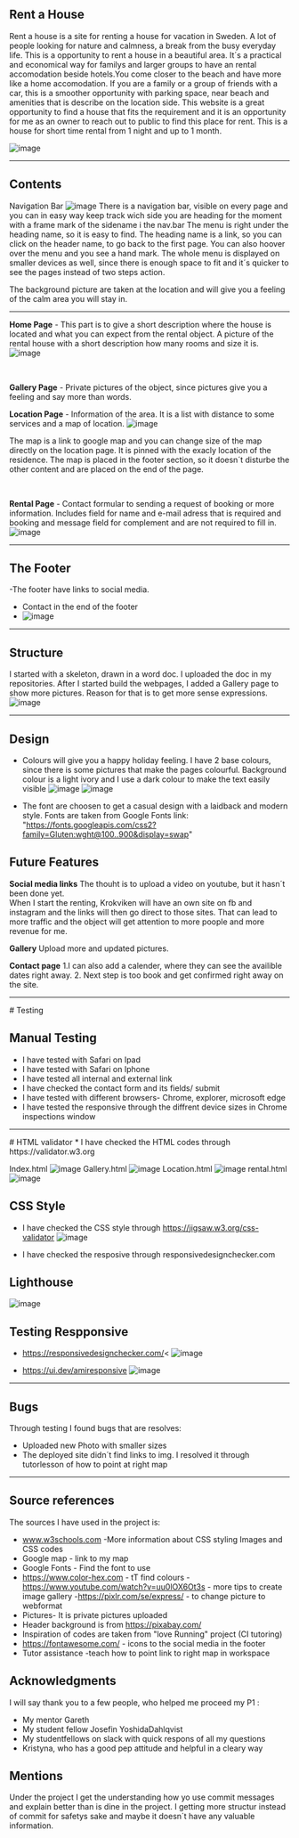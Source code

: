 <!--<p align="center"><img src="/assets/images/responsive.png" alt="drawing" width="800"/></p> -->

## Rent a House

Rent a house is a site for renting a house for vacation in Sweden.
A lot of people looking for nature and calmness, a break from the busy everyday life.
This is a opportunity to rent a house in a beautiful area.
It´s a practical and economical way for familys and larger groups to have an rental accomodation beside hotels.You come closer to the beach and have more like a home accomodation.
If you are a family or a group of friends with a car, this is a smoother opportunity with parking space, near beach and amenities that is describe on the location side.
This website is a great opportunity to find a house that fits the requirement and it is an opportunity for me as an owner to reach out to public to find this place for rent.
This is a house for short time rental from 1 night and up to 1 month.

![image](https://github.com/Christina5P/rent-a-house/assets/160019695/0e6bd5d2-a2e4-4ccb-bc3b-47c91f516d32)

<hr>

## Contents
Navigation Bar
![image](https://github.com/Christina5P/rent-a-house/assets/160019695/91e4db69-c279-4f35-9b38-9aa22a760a17)
There is a navigation bar, visible on every page and you can in easy way keep track wich side you are heading for the moment with a frame mark of the sidename i the nav.bar
The menu is right under the heading name, so it is easy to find. The heading name is a link, so you can click on the header name, to go back to the first page.
You can also hoover over the menu and you see a hand mark.
The whole menu is displayed on smaller devices as well, since there is enough space to fit and it´s quicker to see the pages instead of two steps action. 



The background picture are taken at the location and will give you a feeling of the calm area you will stay in.

<hr> 

 **Home Page** - This part is to give a short description where the house is located and what you can expect from the rental object.
A picture of the rental house with a short description how many rooms and size it is.
![image](https://github.com/Christina5P/rent-a-house/assets/160019695/ebdbc4f7-45b6-498d-8585-3415311c8e41)

<br> 

**Gallery Page** - 
Private pictures of the object, since pictures give you a feeling and say more than words.
<br> 

**Location Page** - Information of the area. It is a list with distance to some services and a map of location.
![image](https://github.com/Christina5P/rent-a-house/assets/160019695/c50b602f-c7c9-46df-8ea8-8ee3d1ca7f26)

The map is a link to google map and you can change size of the map directly on the location page.
It is pinned with the exacly location of the residence.
The map is placed in the footer section, so it doesn´t disturbe the other content and are placed on the end of the page.

<br> 

**Rental Page** - Contact formular to sending a request of booking or more information.
Includes field for name and e-mail adress that is required and booking and message field for complement and are not required to fill in.
![image](https://github.com/Christina5P/rent-a-house/assets/160019695/2850bbf9-d8cf-4ffb-b6ee-ada61cf1e761)

<hr> 

## The Footer

-The footer have links to social media.
- Contact in the end of the footer
- ![image](https://github.com/Christina5P/rent-a-house/assets/160019695/1c9272f2-9d76-472b-9ae6-46f5307a2361)

<hr> 

## Structure
I started with a skeleton, drawn in a word doc. 
I uploaded the doc in my repositories.
After I started build the webpages, I added a Gallery page to show more pictures.
Reason for that is to get more sense expressions. 
![image](https://github.com/Christina5P/rent-a-house/assets/160019695/dcaab631-14c6-4152-ab8e-869727ee83b1)

<hr>

## Design

- Colours will give you a happy holiday feeling. I have 2 base colours, since there is some pictures that make the pages colourful.
  Background colour is a light ivory and I use a dark colour to make the text easily visible
  ![image](https://github.com/Christina5P/rent-a-house/assets/160019695/b3c7a8b1-21fc-4c36-b2bd-960a76d15b38)
![image](https://github.com/Christina5P/rent-a-house/assets/160019695/710f392a-68c8-46e2-8adf-c8be0661cc7c)

- The font are choosen to get a casual design with a laidback and modern style.
Fonts are taken from Google Fonts
link: "https://fonts.googleapis.com/css2?family=Gluten:wght@100..900&display=swap"

## Future Features

**Social media links**
The thouht is to upload a video on youtube, but it hasn´t been done yet.
<br>
When I start the renting, Krokviken will have an own site on fb and instagram and the links will then go direct to those sites.
That can lead to more traffic and the object will get attention to more poople and more revenue for me.

**Gallery**
Upload more and updated pictures.

**Contact page**
1.I can also add a calender, where they can see the availible dates right away.
2. Next step is too book and get confirmed right away on the site.

<hr>
# Testing

## Manual Testing 
* I have tested with Safari on Ipad
* I have tested with Safari on Iphone
* I have tested all internal and external link
* I have checked the contact form and its fields/ submit
* I have tested with different browsers- Chrome, explorer, microsoft edge
* I have tested the responsive through the diffrent device sizes in Chrome inspections window
  
<hr>
# HTML validator
* I have checked the HTML codes through https://validator.w3.org

Index.html
![image](https://github.com/Christina5P/rent-a-house/assets/160019695/e834cdba-4eb7-49ac-a0dc-78aa1690abef)
Gallery.html
![image](https://github.com/Christina5P/rent-a-house/assets/160019695/eea6a882-849f-4a12-bb9d-6da2236f6229)
Location.html
![image](https://github.com/Christina5P/rent-a-house/assets/160019695/1a1464ee-302b-49f2-b0fb-d11dad7f4cb5)
rental.html
![image](https://github.com/Christina5P/rent-a-house/assets/160019695/1219b91b-081d-4cf9-bc09-850c31a55ca7)


## CSS Style
* I have checked the CSS style through   https://jigsaw.w3.org/css-validator
![image](https://github.com/Christina5P/rent-a-house/assets/160019695/fe281ea4-41c7-4875-bdcf-4baab3960264)

* I have checked the resposive through responsivedesignchecker.com


## Lighthouse
![image](https://github.com/Christina5P/rent-a-house/assets/160019695/15a37b0a-8208-4f06-885a-cfdd75260863)

## Testing Respponsive
- https://responsivedesignchecker.com/<
  ![image](https://github.com/Christina5P/rent-a-house/assets/160019695/15d3e39b-5734-4fbc-896d-607b0e604d71)

- https://ui.dev/amiresponsive
![image](https://github.com/Christina5P/rent-a-house/assets/160019695/821d6587-00b3-42f6-9d54-a70a9404fe0c)

<hr>

## Bugs
Through testing I found bugs that are resolves:
- Uploaded new Photo with smaller sizes
- The deployed site didn´t find links to img. I resolved it through tutorlesson of how to point at right map

<hr>

## Source references

The sources I have used in the project is:
- www.w3schools.com -More information about CSS styling Images and CSS codes
- Google map - link to my map
- Google Fonts - Find the font to use
- https://www.color-hex.com - tT find colours
-https://www.youtube.com/watch?v=uu0lOX6Ot3s - more tips to create image gallery
-https://pixlr.com/se/express/ - to change picture to webformat
- Pictures- It is private pictures uploaded
- Header background is from https://pixabay.com/
- Inspiration of codes are taken from "love Running" project (CI tutoring)
- https://fontawesome.com/ - icons to the social media in the footer
- Tutor assistance -teach how to point link to right map in workspace

## Acknowledgments
I will say thank you to a few people, who helped me proceed my P1 :
- My mentor Gareth
- My student fellow Josefin YoshidaDahlqvist
- My studentfellows on slack with quick respons of all my questions
- Kristyna, who has a good pep attitude and helpful in a cleary way
  
## Mentions
Under the project I get the understanding how yo use commit messages and explain better than is dine in the project.
I getting more structur instead of commit for safetys sake and maybe it doesn´t have any valuable information.


